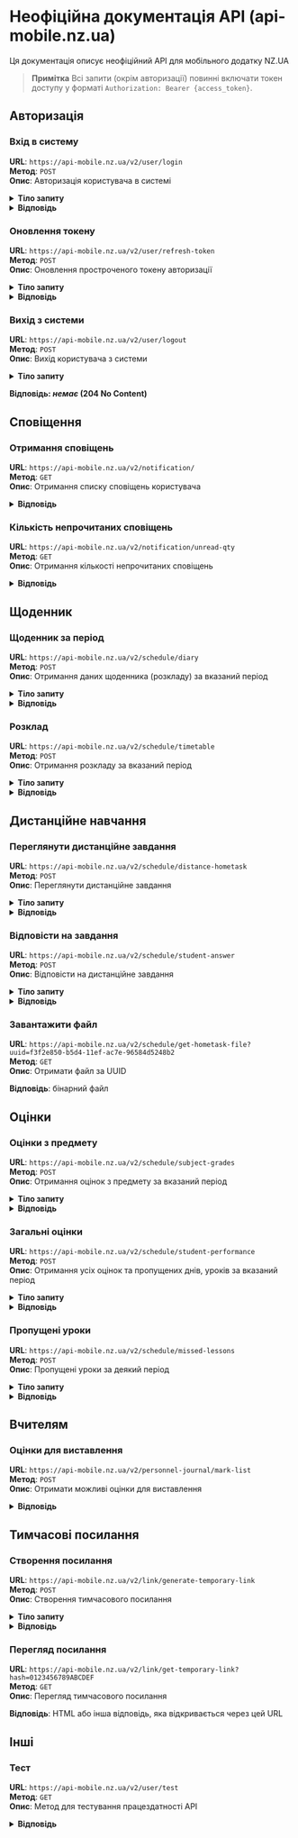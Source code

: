 # Неофіційна документація API (api-mobile.nz.ua)

Ця документація описує неофіційний API для мобільного додатку NZ.UA

> **Примітка** Всі запити (окрім авторизації) повинні включати токен доступу у форматі `Authorization: Bearer {access_token}`. 

## Авторизація

### Вхід в систему

**URL**: `https://api-mobile.nz.ua/v2/user/login`  
**Метод**: `POST`  
**Опис**: Авторизація користувача в системі

<details>
<summary><b>Тіло запиту</b></summary>

```jsonc
{
  "username": "логін_користувача",
  "password": "пароль_користувача",
  "exponentPushToken": "" // токен для push-сповіщень (можна залишити пустий рядок)
}
```
</details>

<details>
<summary><b>Відповідь</b></summary>
  
```jsonc
{
  "access_token": "токен_доступу",
  "refresh_token": "токен_оновлення",
  "expires_token": 1743087625,
  "email_hash": "хеш_електронної_пошти",
  "student_id": 42614414,
  "class_name": "11-Б",
  "class_manager_fio": "ПІБ_класного_керівника",
  "FIO": "ПІБ_учня",
  "avatar": {
    "image_url": "url_аватара",
    "datetime": 1694522283
  },
  "permissions": {
    "isuo_nzportal_children": ["nz", "nz_children"]
  },
  "error_message": ""
}
```
</details>

### Оновлення токену

**URL**: `https://api-mobile.nz.ua/v2/user/refresh-token`  
**Метод**: `POST`  
**Опис**: Оновлення простроченого токену авторизації  

<details>
<summary><b>Тіло запиту</b></summary>
  
```jsonc
{
  "refresh_token": "токен_оновлення"
}
```
</details>

<details>
<summary><b>Відповідь</b></summary>
  
```jsonc
{
  "access_token": "токен_доступу",
  "error_message": ""
}
```
</details>

### Вихід з системи

**URL**: `https://api-mobile.nz.ua/v2/user/logout`  
**Метод**: `POST`  
**Опис**: Вихід користувача з системи 

<details>
<summary><b>Тіло запиту</b></summary>
  
```jsonc
{
  "exponentPushToken": "" // токен для push-сповіщень (можна залишити пустий рядок)
}
```
</details>

<b>Відповідь: *немає* (204 No Content)</b>

## Сповіщення

### Отримання сповіщень
**URL**: `https://api-mobile.nz.ua/v2/notification/`  
**Метод**: `GET`  
**Опис**: Отримання списку сповіщень користувача

<details>
<summary><b>Відповідь</b></summary>
  
```jsonc
{
  "data": [
    {
      "id": "132077056",
      "body": "Нова оцінка",
      "data": {
        "type": "add-mark",
        "studentName": "ПІБ_учня",
        "lessonName": "Назва_предмету",
        "markValue": "8",
        "comment": "",
        "lessonType": "Поточна"
      },
      "status": 1,
      "sentAt": "2025-03-03 14:17:06",
      "notViewedCount": "0"
    },
    // інші сповіщення...
  ],
  "error_message": ""
}
```
</details>

### Кількість непрочитаних сповіщень
**URL**: `https://api-mobile.nz.ua/v2/notification/unread-qty`  
**Метод**: `GET`  
**Опис**: Отримання кількості непрочитаних сповіщень

<details>
<summary><b>Відповідь</b></summary>
  
```jsonc
{
  "qty": "0",
  "error_message": ""
}
```
</details>

## Щоденник

### Щоденник за період

**URL**: `https://api-mobile.nz.ua/v2/schedule/diary`  
**Метод**: `POST`  
**Опис**: Отримання даних щоденника (розкладу) за вказаний період

<details>
<summary><b>Тіло запиту</b></summary>
  
```jsonc
{
  "start_date": "2025-03-03",
  "end_date": "2025-03-03"
}
```
</details>

<details>
<summary><b>Відповідь</b></summary>
  
```jsonc
{
  "dates": [
    {
      "date": "2025-02-28",
      "calls": [
        {
          "call_id": 9308118,
          "call_number": 1,
          "call_time_start": "8:30",
          "call_time_end": "9:10",
          "subjects": [
            {
              "lesson": [
                {
                  "type": "Поточна",
                  "mark": "8",
                  "comment": "текст_до_оцінки"
                }
              ],
              "hometask": ["текст_домашнього_завдання"],
              "distance_hometask_id": null,
              "distance_hometask_is_closed": null,
              "subject_name": "Назва_предмету",
              "room": "Аудиторія",
              "teacher": {
                "id": 5876155,
                "name": "ПІБ_вчителя"
              }
            }
          ]
        },
        // інші уроки...
      ]
    }
  ],
  "error_message": ""
}
```
</details>

### Розклад

**URL**: `https://api-mobile.nz.ua/v2/schedule/timetable`  
**Метод**: `POST`  
**Опис**: Отримання розкладу за вказаний період

<details>
<summary><b>Тіло запиту</b></summary>
  
```jsonc
{
  "start_date": "2024-11-01",
  "end_date": "2024-11-30"
}
```
</details>

<details>
<summary><b>Відповідь</b></summary>
  
```jsonc
{
  "dates": [
    {
      "date": "2024-11-04",
      "calls": [
        {
          "call_id": 12345,
          "call_number": 1,
          "time_start": "8:00",
          "time_end": "8:45",
          "subjects": [
            {
              "subject_name": "Алгебра",
              "room": "Кабінет №12",
              "teacher": {
                "id": 1234566,
                "name": "Прізвище І. Б."
              }
            }
          ]
        },
        // інші уроки в цей день
      ]
    },
    // інші дні
  ],
  "error_message": ""
}
```
</details>

## Дистанційне навчання

### Переглянути дистанційне завдання

**URL**: `https://api-mobile.nz.ua/v2/schedule/distance-hometask`  
**Метод**: `POST`  
**Опис**: Переглянути дистанційне завдання  

<details>
<summary><b>Тіло запиту</b></summary>
  
```jsonc
{
  "distance_hometask_id": 1234567
}
```
</details>

<details>
<summary><b>Відповідь</b></summary>
  
```jsonc
{
  "hometask": "HTML-текст завдання",
  "answer": null,
  "answer_files": [],
  "is_closed": false,
  "error_message": ""
}
```
</details>

### Відповісти на завдання

**URL**: `https://api-mobile.nz.ua/v2/schedule/student-answer`  
**Метод**: `POST`  
**Опис**: Відповісти на дистанційне завдання  

<details>
<summary><b>Тіло запиту</b></summary>
  
```jsonc
{
  "hometask_id": 14673116,
  "hometask_text": "текст_відповіді",
  "deleteFilesIdList": []
}
```
</details>

<details>
<summary><b>Відповідь</b></summary>
  
```jsonc
{
  "answer": "текст_відповіді",
  "answer_files": [],
  "error_message": ""
}
```
</details>

### Завантажити файл

**URL**: `https://api-mobile.nz.ua/v2/schedule/get-hometask-file?uuid=f3f2e850-b5d4-11ef-ac7e-96584d5248b2`  
**Метод**: `GET`  
**Опис**: Отримати файл за UUID  

**Відповідь**: бінарний файл

## Оцінки

### Оцінки з предмету

**URL**: `https://api-mobile.nz.ua/v2/schedule/subject-grades`  
**Метод**: `POST`  
**Опис**: Отримання оцінок з предмету за вказаний період

<details>
<summary><b>Тіло запиту</b></summary>
  
```jsonc
{
  "start_date": "2025-01-01",
  "end_date": "2025-07-30",
  "subject_id": "1111111"
}
```
</details>

<details>
<summary><b>Відповідь</b></summary>
  
```jsonc
{
  "number_missed_lessons": 3,
  "lessons": [
    {
      "lesson_id": "2600587",
      "subject": "Алгебра",
      "lesson_date": "2025-02-18",
      "lesson_type": "Поточна",
      "mark": "2",
      "comment": ""
    },
    // інші оцінки...
  ],
  "error_message": ""
}
```
</details>

### Загальні оцінки

**URL**: `https://api-mobile.nz.ua/v2/schedule/student-performance`  
**Метод**: `POST`  
**Опис**: Отримання усіх оцінок та пропущених днів, уроків за вказаний період

<details>
<summary><b>Тіло запиту</b></summary>
  
```jsonc
{
  "start_date": "2024-09-01",
  "end_date": "2025-05-31"
}
```
</details>

<details>
<summary><b>Відповідь</b></summary>
  
```jsonc
{
  "missed": {
    "days": 12,
    "lessons": 42
  },
  "subjects": [
    {
      "subject_id": "11111111",
      "subject_name": "Алгебра",
      "subject_shortname": "Алг.",
      "marks": [
        {
          "value": "8",
          "type": "Контрольна робота"
        },
        {
          "value": "8",
          "type": "Самостійна робота"
        },
        {
          "value": "8",
          "type": "Самостійна робота"
        }
      ]
    },
    // інші уроки
  ],
  "error_message": ""
}
```
</details>

### Пропущені уроки

**URL**: `https://api-mobile.nz.ua/v2/schedule/missed-lessons`  
**Метод**: `POST`  
**Опис**: Пропущені уроки за деякий період

<details>
<summary><b>Тіло запиту</b></summary>
  
```jsonc
{
  "start_date": "2024-09-01",
  "end_date": "2025-05-31"
}
```
</details>

<details>
<summary><b>Відповідь</b></summary>
  
```jsonc
{
  "missed_lessons": [
    {
      "lesson_id": "2600587",
      "lesson_number": "2",
      "subject": "Алгебра",
      "lesson_date": "2025-02-18"
    },
    // інші пропущені уроки
  ],
  "error_message": ""
}
```
</details>

## Вчителям

### Оцінки для виставлення

**URL**: `https://api-mobile.nz.ua/v2/personnel-journal/mark-list`  
**Метод**: `POST`  
**Опис**: Отримати можливі оцінки для виставлення

<details>
<summary><b>Відповідь</b></summary>
  
```jsonc
{
  "data": [
    {
      "mark_value_id": 6,
      "code": 1,
      "value": "1",
      "description": "\"Кол\"",
      "max_value": 12,
      "lang_code": "UA",
      "html_class": "point-1"
    },
    {
      "mark_value_id": 7,
      "code": 2,
      "value": "2",
      "description": "Не задовільно",
      "max_value": 12,
      "lang_code": "UA",
      "html_class": "point-2"
    },
    {
      "mark_value_id": 8,
      "code": 3,
      "value": "3",
      "description": "Не задовільно",
      "max_value": 12,
      "lang_code": "UA",
      "html_class": "point-3"
    },
    {
      "mark_value_id": 9,
      "code": 4,
      "value": "4",
      "description": "Задовільно-",
      "max_value": 12,
      "lang_code": "UA",
      "html_class": "point-4"
    },
    {
      "mark_value_id": 10,
      "code": 5,
      "value": "5",
      "description": "Задовільно",
      "max_value": 12,
      "lang_code": "UA",
      "html_class": "point-5"
    },
    {
      "mark_value_id": 11,
      "code": 6,
      "value": "6",
      "description": "Задовільно+",
      "max_value": 12,
      "lang_code": "UA",
      "html_class": "point-6"
    },
    {
      "mark_value_id": 12,
      "code": 7,
      "value": "7",
      "description": "Добре-",
      "max_value": 12,
      "lang_code": "UA",
      "html_class": "point-7"
    },
    {
      "mark_value_id": 13,
      "code": 8,
      "value": "8",
      "description": "Добре",
      "max_value": 12,
      "lang_code": "UA",
      "html_class": "point-8"
    },
    {
      "mark_value_id": 14,
      "code": 9,
      "value": "9",
      "description": "Добре+",
      "max_value": 12,
      "lang_code": "UA",
      "html_class": "point-9"
    },
    {
      "mark_value_id": 15,
      "code": 10,
      "value": "10",
      "description": "Відмінно-",
      "max_value": 12,
      "lang_code": "UA",
      "html_class": "point-10"
    },
    {
      "mark_value_id": 16,
      "code": 11,
      "value": "11",
      "description": "Відмінно",
      "max_value": 12,
      "lang_code": "UA",
      "html_class": "point-11"
    },
    {
      "mark_value_id": 17,
      "code": 12,
      "value": "12",
      "description": "Відмінно+",
      "max_value": 12,
      "lang_code": "UA",
      "html_class": "point-12"
    },
    {
      "mark_value_id": 1,
      "code": -5,
      "value": "Н",
      "description": "Не був",
      "max_value": null,
      "lang_code": "UA",
      "html_class": null
    },
    {
      "mark_value_id": 2,
      "code": -10,
      "value": "Н/А",
      "description": "Не атестовано",
      "max_value": null,
      "lang_code": "UA",
      "html_class": null
    },
    {
      "mark_value_id": 3,
      "code": -15,
      "value": "зар",
      "description": "Зараховано",
      "max_value": null,
      "lang_code": "UA",
      "html_class": null
    },
    {
      "mark_value_id": 4,
      "code": -20,
      "value": "зв",
      "description": "Звільнено",
      "max_value": null,
      "lang_code": "UA",
      "html_class": null
    },
    {
      "mark_value_id": 5,
      "code": -25,
      "value": "вивч",
      "description": "Вивчав",
      "max_value": null,
      "lang_code": "UA",
      "html_class": null
    },
    {
      "mark_value_id": 23,
      "code": -30,
      "value": "хв",
      "description": "Хворів",
      "max_value": null,
      "lang_code": "UA",
      "html_class": null
    },
    {
      "mark_value_id": 24,
      "code": -31,
      "value": "П",
      "description": "Початковий",
      "max_value": 4,
      "lang_code": "UA",
      "html_class": "point-1"
    },
    {
      "mark_value_id": 25,
      "code": -32,
      "value": "С",
      "description": "Середній",
      "max_value": 4,
      "lang_code": "UA",
      "html_class": "point-4"
    },
    {
      "mark_value_id": 26,
      "code": -33,
      "value": "Д",
      "description": "Достатній",
      "max_value": 4,
      "lang_code": "UA",
      "html_class": "point-8"
    },
    {
      "mark_value_id": 27,
      "code": -34,
      "value": "В",
      "description": "Високий",
      "max_value": 4,
      "lang_code": "UA",
      "html_class": "point-12"
    },
    {
      "mark_value_id": 28,
      "code": -35,
      "value": "Н/О",
      "description": "Нема оцінки",
      "max_value": 4,
      "lang_code": "UA",
      "html_class": null
    },
    {
      "mark_value_id": 29,
      "code": -36,
      "value": "заув",
      "description": "Зауваження",
      "max_value": 4,
      "lang_code": "UA",
      "html_class": null
    },
    {
      "mark_value_id": 30,
      "code": -37,
      "value": "п/п",
      "description": "Поважна причина",
      "max_value": 4,
      "lang_code": "UA",
      "html_class": null
    },
    {
      "mark_value_id": 31,
      "code": -38,
      "value": "√",
      "description": "√",
      "max_value": null,
      "lang_code": "UA",
      "html_class": "point-12"
    },
    {
      "mark_value_id": 32,
      "code": -39,
      "value": "к",
      "description": "Коментар",
      "max_value": null,
      "lang_code": "UA",
      "html_class": null
    },
    {
      "mark_value_id": 33,
      "code": -40,
      "value": "Н/З",
      "description": "Не зараховано",
      "max_value": null,
      "lang_code": "UA",
      "html_class": null
    }
  ],
  "error_message": ""
}
```
</details>

## Тимчасові посилання

### Створення посилання

**URL**: `https://api-mobile.nz.ua/v2/link/generate-temporary-link`  
**Метод**: `POST`  
**Опис**: Створення тимчасового посилання  

<details>
<summary><b>Тіло запиту</b></summary>
  
```jsonc
{
  "url": "https://example.com/"
}
```
</details>

<details>
<summary><b>Відповідь</b></summary>
  
```jsonc
{
  "response": "http://api-mobile.nz.ua/v1/link/get-temporary-link?hash=0123456789ABCDEF",
  "error_message": ""
}
```
</details>

### Перегляд посилання

**URL**: `https://api-mobile.nz.ua/v2/link/get-temporary-link?hash=0123456789ABCDEF`  
**Метод**: `GET`  
**Опис**: Перегляд тимчасового посилання  

**Відповідь**: HTML або інша відповідь, яка відкривається через цей URL

## Інші

### Тест

**URL**: `https://api-mobile.nz.ua/v2/user/test`  
**Метод**: `GET`  
**Опис**: Метод для тестування працездатності API  

<details>
<summary><b>Відповідь</b></summary>
  
```jsonc
"2ololo"
```
</details>
